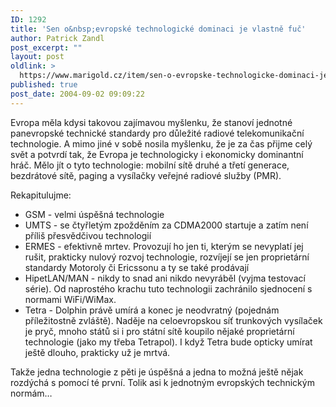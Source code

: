 ```yaml
---
ID: 1292
title: 'Sen o&nbsp;evropské technologické dominaci je vlastně fuč'
author: Patrick Zandl
post_excerpt: ""
layout: post
oldlink: >
  https://www.marigold.cz/item/sen-o-evropske-technologicke-dominaci-je-vlastne-fuc
published: true
post_date: 2004-09-02 09:09:22
---
```

<p>
Evropa měla kdysi takovou zajímavou myšlenku, že stanoví jednotné panevropské technické standardy pro důležité radiové telekomunikační technologie. A mimo jiné v sobě nosila myšlenku, že je za čas přijme celý svět a potvrdí tak, že Evropa je technologicky i ekonomicky dominantní hráč. Mělo jít o tyto technologie: mobilní sítě druhé a třetí generace, bezdrátové sítě, paging a vysílačky veřejné radiové služby (PMR).</p>

<p>
Rekapitulujme: </p>

<ul>
<li>GSM - velmi úspěšná technologie</li>
<li>UMTS - se čtyřletým zpožděním za CDMA2000 startuje a zatím není příliš přesvědčivou technologií</li>
<li>ERMES - efektivně mrtev. Provozují ho jen ti, kterým se nevyplatí jej rušit, prakticky nulový rozvoj technologie, rozvíjejí se jen proprietární standardy Motoroly či Ericssonu a ty se také prodávají</li>
<li>HipetLAN/MAN - nikdy to snad ani nikdo nevyráběl (vyjma testovací série). Od naprostého krachu tuto technologii zachránilo sjednocení s normami WiFi/WiMax.</li>
<li>Tetra - Dolphin právě umírá a konec je neodvratný (pojednám příležitostně zvláště). Naděje na celoevropskou síť trunkových vysílaček je pryč, mnoho států si i pro státní sítě koupilo nějaké proprietární technologie (jako my třeba Tetrapol). I když Tetra bude opticky umírat ještě dlouho, prakticky už je mrtvá.</li>
</ul>
<p>
Takže jedna technologie z pěti je úspěšná a jedna to možná ještě nějak rozdýchá s pomocí té první. Tolik asi k jednotným evropských technickým normám&#8230;
</p>
